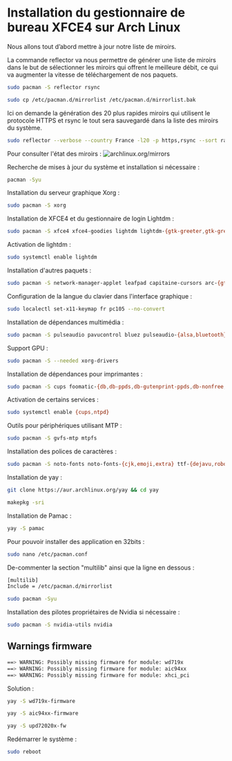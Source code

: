 # Installation du gestionnaire de bureau XFCE4 sur Arch Linux

Nous allons tout d’abord mettre à jour notre liste de miroirs.

La commande reflector va nous permettre de générer une liste de miroirs dans le but de sélectionner les miroirs qui offrent le meilleure débit, ce qui va augmenter la vitesse de téléchargement de nos paquets.

```Bash
sudo pacman -S reflector rsync

sudo cp /etc/pacman.d/mirrorlist /etc/pacman.d/mirrorlist.bak
```

Ici on demande la génération des 20 plus rapides miroirs qui utilisent le protocole HTTPS et rsync le tout sera sauvegardé dans la liste des miroirs du système.

```Bash
sudo reflector --verbose --country France -l20 -p https,rsync --sort rate --save /etc/pacman.d/mirrorlist
```

Pour consulter l'état des miroirs : ![archlinux.org/mirrors](https://archlinux.org/mirrors/status/)

Recherche de mises à jour du système et installation si nécessaire :

```Bash
pacman -Syu

```

Installation du serveur graphique Xorg :

```Bash
sudo pacman -S xorg
```

Installation de XFCE4 et du gestionnaire de login Lightdm :

```Bash
sudo pacman -S xfce4 xfce4-goodies lightdm lightdm-{gtk-greeter,gtk-greeter-settings}
```

Activation de lightdm :

```Bash
sudo systemctl enable lightdm
```

Installation d'autres paquets :

```Bash
sudo pacman -S network-manager-applet leafpad capitaine-cursors arc-{gtk-theme,icon-theme} xdg-user-dirs-gtk git archlinux-wallpaper gnome-icon-theme-extras libreoffice-still-fr hunspell-fr firefox-{i18n-fr,ublock-origin} vlc ffmpegthumbnailer ntp
```


Configuration de la langue du clavier dans l'interface graphique :

```Bash
sudo localectl set-x11-keymap fr pc105 --no-convert
```

Installation de dépendances multimédia :

```Bash
sudo pacman -S pulseaudio pavucontrol bluez pulseaudio-{alsa,bluetooth} alsa-utils blueman
```

Support GPU :

```Bash
sudo pacman -S --needed xorg-drivers
```

Installation de dépendances pour imprimantes :

```Bash
sudo pacman -S cups foomatic-{db,db-ppds,db-gutenprint-ppds,db-nonfree,db-nonfree-ppds} gutenprint xsane system-config-printer
```

Activation de certains services :

```Bash
sudo systemctl enable {cups,ntpd}
```

Outils pour périphériques utilisant MTP :

```Bash
sudo pacman -S gvfs-mtp mtpfs
```

Installation des polices de caractères : 

```Bash
sudo pacman -S noto-fonts noto-fonts-{cjk,emoji,extra} ttf-{dejavu,roboto,ubuntu-font-family,bitstream-vera,liberation,arphic-uming,baekmuk} xorg-fonts-type1 sdl_ttf gsfonts
```

Installation de yay :

```Bash
git clone https://aur.archlinux.org/yay && cd yay

makepkg -sri
```

Installation de Pamac :

```Bash
yay -S pamac
```

Pour pouvoir installer des application en 32bits :

```Bash
sudo nano /etc/pacman.conf
```

De-commenter la section "multilib" ainsi que la ligne en dessous :

```Bash
[multilib]
Include = /etc/pacman.d/mirrorlist

sudo pacman -Syu
```

Installation des pilotes propriétaires de Nvidia si nécessaire :

```Bash
sudo pacman -S nvidia-utils nvidia
```

## Warnings firmware

```Bash
==> WARNING: Possibly missing firmware for module: wd719x
==> WARNING: Possibly missing firmware for module: aic94xx
==> WARNING: Possibly missing firmware for module: xhci_pci  
```

Solution :

```Bash
yay -S wd719x-firmware

yay -S aic94xx-firmware

yay -S upd72020x-fw
```

Redémarrer le système :

```Bash
sudo reboot
```